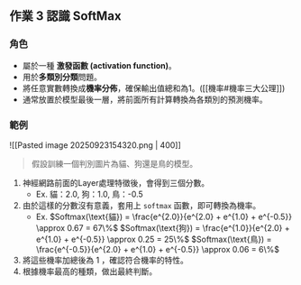 
## 作業 3 認識 SoftMax 
### 角色
- 屬於一種 **激發函數 (activation function)**。
- 用於**多類別分類**問題。
- 將任意實數轉換成**機率分佈**，確保輸出值總和為1。([[機率#機率三大公理]])
- 通常放置於模型最後一層，將前面所有計算轉換為各類別的預測機率。

### 範例
![[Pasted image 20250923154320.png | 400]]
> 假設訓練一個判別圖片為貓、狗還是鳥的模型。
1. 神經網路前面的Layer處理特徵後，會得到三個分數。
	- Ex. 貓：2.0, 狗：1.0, 鳥：-0.5
2. 由於這樣的分數沒有意義，套用上 `softmax` 函數，即可轉換為機率。
	- Ex. 
		$Softmax(\text{貓}) = \frac{e^{2.0}}{e^{2.0} + e^{1.0} + e^{-0.5}} \approx 0.67 = 67\%$ 
		$Softmax(\text{狗}) = \frac{e^{1.0}}{e^{2.0} + e^{1.0} + e^{-0.5}} \approx 0.25 = 25\%$
		$Softmax(\text{鳥}) = \frac{e^{-0.5}}{e^{2.0} + e^{1.0} + e^{-0.5}} \approx 0.06 = 6\%$
3. 將這些機率加總後為 1 ，確認符合機率的特性。
4. 根據機率最高的種類，做出最終判斷。